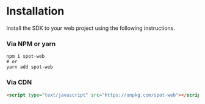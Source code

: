 # Installation

Install the SDK to your web project using the following instructions.

### Via NPM or yarn

```
npm i spot-web
# or
yarn add spot-web
```

### Via CDN

```html
<script type="text/javascript" src="https://unpkg.com/spot-web"></script>
```
